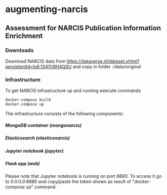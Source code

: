 # augmenting-narcis
## Assessment for NARCIS Publication Information Enrichment
### Downloads
Download NARCIS data from https://dataverse.nl/dataset.xhtml?persistentId=hdl:10411/8H4QSU and copy in folder ./data/original

### Infrastructure
To get NARCIS infrastructure up and running execute commands
```
docker-compose build
docker-compose up 
```
The infrastructure consists of the following components:
##### MongoDB container (mongonarcis) 
##### Elasticsearch (elasticsnarcis) 
##### Jupyter notebook (jupyter)
##### Flask app (web)
Please note that Jupyter notebook is running on port 8880. To access it go to 0.0.0.0:8880 and copy/paste the token shown as result of "docker-compose up" command. 
